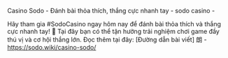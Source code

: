 Casino Sodo - Đánh bài thỏa thích, thắng cực nhanh tay - sodo casino - 

Hãy tham gia #SodoCasino ngay hôm nay để đánh bài thỏa thích và thắng cực nhanh tay! 🎰 Tại đây bạn có thể tận hưởng trải nghiệm chơi game đầy thú vị và cơ hội thắng lớn. Đọc thêm tại đây: [Đường dẫn bài viết] 朗 - https://sodo.wiki/casino-sodo/
